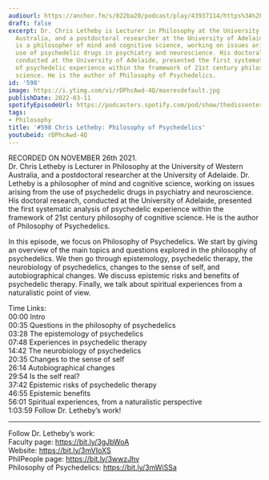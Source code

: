 ```yaml
---
audiourl: https://anchor.fm/s/822ba20/podcast/play/43937114/https%3A%2F%2Fd3ctxlq1ktw2nl.cloudfront.net%2Fstaging%2F2021-10-26%2F4a9dc001-3d4c-d9e5-d966-1fefcf420c46.m4a
draft: false
excerpt: Dr. Chris Letheby is Lecturer in Philosophy at the University of Western
  Australia, and a postdoctoral researcher at the University of Adelaide. Dr. Letheby
  is a philosopher of mind and cognitive science, working on issues arising from the
  use of psychedelic drugs in psychiatry and neuroscience. His doctoral research,
  conducted at the University of Adelaide, presented the first systematic analysis
  of psychedelic experience within the framework of 21st century philosophy of cognitive
  science. He is the author of Philosophy of Psychedelics.
id: '598'
image: https://i.ytimg.com/vi/rDPhcAwd-4Q/maxresdefault.jpg
publishDate: 2022-03-11
spotifyEpisodeUrl: https://podcasters.spotify.com/pod/show/thedissenter/episodes/598-Chris-Letheby-Philosophy-of-Psychedelics-e1arbsq
tags:
- Philosophy
title: '#598 Chris Letheby: Philosophy of Psychedelics'
youtubeid: rDPhcAwd-4Q
---
```

<div class="timelinks">

RECORDED ON NOVEMBER 26th 2021.  
Dr. Chris Letheby is Lecturer in Philosophy at the University of Western Australia, and a postdoctoral researcher at the University of Adelaide. Dr. Letheby is a philosopher of mind and cognitive science, working on issues arising from the use of psychedelic drugs in psychiatry and neuroscience. His doctoral research, conducted at the University of Adelaide, presented the first systematic analysis of psychedelic experience within the framework of 21st century philosophy of cognitive science. He is the author of Philosophy of Psychedelics.

In this episode, we focus on Philosophy of Psychedelics. We start by giving an overview of the main topics and questions explored in the philosophy of psychedelics. We then go through epistemology, psychedelic therapy, the neurobiology of psychedelics, changes to the sense of self, and autobiographical changes. We discuss epistemic risks and benefits of psychedelic therapy. Finally, we talk about spiritual experiences from a naturalistic point of view.

Time Links:  
<time>00:00</time> Intro  
<time>00:35</time> Questions in the philosophy of psychedelics  
<time>03:28</time> The epistemology of psychedelics  
<time>07:48</time> Experiences in psychedelic therapy  
<time>14:42</time> The neurobiology of psychedelics  
<time>20:35</time> Changes to the sense of self  
<time>26:14</time> Autobiographical changes  
<time>29:54</time> Is the self real?  
<time>37:42</time> Epistemic risks of psychedelic therapy  
<time>46:55</time> Epistemic benefits  
<time>56:01</time> Spiritual experiences, from a naturalistic perspective  
<time>1:03:59</time> Follow Dr. Letheby’s work!

---

Follow Dr. Letheby’s work:  
Faculty page: https://bit.ly/3gJbWoA  
Website: https://bit.ly/3mVIoXS  
PhilPeople page: https://bit.ly/3wwzJhv  
Philosophy of Psychedelics: https://bit.ly/3mWiSSa
</div>

